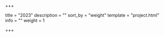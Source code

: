 +++

title = "2023"
description = ""
sort_by = "weight"
template = "project.html"
info = ""
weight = 1

+++

